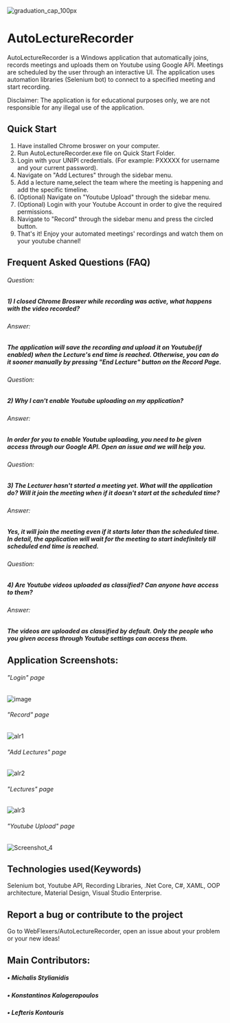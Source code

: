 ![graduation_cap_100px](https://user-images.githubusercontent.com/52785685/138531792-0ce0a6f9-9cc2-40f4-82aa-b853defd5e25.png) 
# AutoLectureRecorder 

AutoLectureRecorder is a Windows application that
automatically joins, records meetings and uploads them on
Youtube using Google API. Meetings are scheduled by the user
through an interactive UI. The application uses automation
libraries (Selenium bot) to connect to a specified meeting and
start recording.

Disclaimer:
The application is for educational purposes only, we are not responsible for any illegal use of the application.

## Quick Start


1) Have installed Chrome broswer on your computer.
2) Run AutoLectureRecorder.exe file on Quick Start Folder.
3) Login with your UNIPI credentials. (For example: PXXXXX for username and your current password).
4) Navigate on "Add Lectures" through the sidebar menu.
5) Add a lecture name,select the team where the meeting is happening and add the specific timeline.
6) (Optional) Navigate on "Youtube Upload" through the sidebar menu.
7) (Optional) Login with your Youtube Account in order to give the required permissions.
8) Navigate to "Record" through the sidebar menu and press the circled button.
9) That's it! Enjoy your automated meetings' recordings and watch them on your youtube channel!

## Frequent Asked Questions (FAQ)


###### Question:
##### 1) I closed Chrome Broswer while recording was active, what happens with the video recorded? 
###### Answer:
##### The application will save the recording and upload it on Youtube(if enabled) when the Lecture's end time is reached. Otherwise, you can do it sooner manually by pressing "End Lecture" button on the Record Page.

###### Question:
##### 2) Why I can't enable Youtube uploading on my application? 
###### Answer:
#####  In order for you to enable Youtube uploading, you need to be given access through our Google API. Open an issue and we will help you.

###### Question:
##### 3) The Lecturer hasn't started a meeting yet. What will the application do? Will it join the meeting when if it doesn't start at the scheduled time? 
###### Answer:
#####  Yes, it will join the meeting even if it starts later than the scheduled time. In detail, the application will wait for the meeting to start indefinitely till scheduled end time is reached.

###### Question:
##### 4) Are Youtube videos uploaded as classified? Can anyone have access to them? 
###### Answer:
#####  The videos are uploaded as classified by default. Only the people who you given access through Youtube settings can access them.

## Application Screenshots: ##
###### "Login" page
![image](https://user-images.githubusercontent.com/52785685/159020084-b91053d5-9396-471d-8c80-a3d83f1ca929.png)
###### "Record" page

![alr1](https://user-images.githubusercontent.com/52785685/138531971-6e21ec78-b1f7-4f58-a90c-dea95fa6aa98.png)
###### "Add Lectures" page
![alr2](https://user-images.githubusercontent.com/52785685/138531975-19021eae-b9c4-492f-aed8-718790d36d97.png)
###### "Lectures" page
![alr3](https://user-images.githubusercontent.com/52785685/138531978-9bac961f-56ba-4f9d-8643-03968cd3b1b6.png)
###### "Youtube Upload" page
![Screenshot_4](https://user-images.githubusercontent.com/52785685/159017168-a11d03ff-8e55-4464-be44-e86da6cfde14.png)

## Technologies used(Keywords)
Selenium bot, Youtube API, Recording Libraries, .Net Core, C#, XAML, OOP architecture, Material Design, Visual Studio Enterprise.

## Report a bug or contribute to the project

Go to WebFlexers/AutoLectureRecorder, open an issue about your problem or your new ideas!

## Main Contributors:

##### • Michalis Stylianidis <br>
##### • Konstantinos Kalogeropoulos <br>
##### • Lefteris Kontouris

